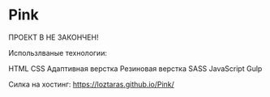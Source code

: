 # Pink

ПРОЕКТ В НЕ ЗАКОНЧЕН!

Использлваные технологии:

HTML
CSS
Адаптивная верстка
Резиновая верстка
SASS
JavaScript
Gulp

Силка на хостинг: https://loztaras.github.io/Pink/
